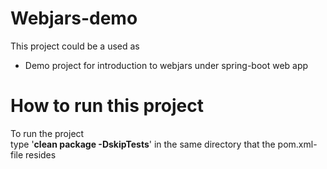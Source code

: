 # Webjars-demo

This project could be a used as

  - Demo project for introduction to webjars under spring-boot web app

  
# How to run this project
To run the project<br>
type '**clean package -DskipTests**' in the same directory that the pom.xml-file resides

